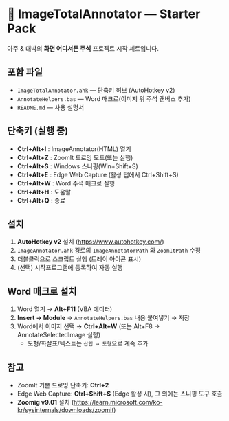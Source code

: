 # 🧰 ImageTotalAnnotator — Starter Pack

아주 & 대박의 **화면 어디서든 주석** 프로젝트 시작 세트입니다.

## 포함 파일
- `ImageTotalAnnotator.ahk` — 단축키 허브 (AutoHotkey v2)
- `AnnotateHelpers.bas` — Word 매크로(이미지 위 주석 캔버스 추가)
- `README.md` — 사용 설명서

## 단축키 (실행 중)
- **Ctrl+Alt+I** : ImageAnnotator(HTML) 열기
- **Ctrl+Alt+Z** : ZoomIt 드로잉 모드(또는 실행)
- **Ctrl+Alt+S** : Windows 스니핑(Win+Shift+S)
- **Ctrl+Alt+E** : Edge Web Capture (활성 탭에서 Ctrl+Shift+S)
- **Ctrl+Alt+W** : Word 주석 매크로 실행
- **Ctrl+Alt+H** : 도움말
- **Ctrl+Alt+Q** : 종료

## 설치
1) **AutoHotkey v2** 설치 (https://www.autohotkey.com/)
2) `ImageAnnotator.ahk` 경로의 `ImageAnnotatorPath` 와 `ZoomItPath` 수정
3) 더블클릭으로 스크립트 실행 (트레이 아이콘 표시)
4) (선택) 시작프로그램에 등록하여 자동 실행

## Word 매크로 설치
1) Word 열기 → **Alt+F11** (VBA 에디터)
2) **Insert → Module** → `AnnotateHelpers.bas` 내용 붙여넣기 → 저장
3) Word에서 이미지 선택 → **Ctrl+Alt+W** (또는 Alt+F8 → AnnotateSelectedImage 실행)
   - 도형/화살표/텍스트는 `삽입 → 도형`으로 계속 추가

## 참고
- ZoomIt 기본 드로잉 단축키: **Ctrl+2**
- Edge Web Capture: **Ctrl+Shift+S** (Edge 활성 시), 그 외에는 스니핑 도구 호출
- **Zoomig v9.01** 설치 (https://learn.microsoft.com/ko-kr/sysinternals/downloads/zoomit)

